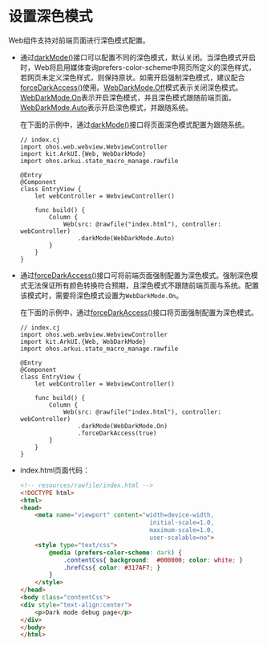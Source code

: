 # 设置深色模式

Web组件支持对前端页面进行深色模式配置。

- 通过[darkMode()](../../../reference/source_zh_cn/arkui-cj/cj-web-web.md#func-darkmodewebdarkmode)接口可以配置不同的深色模式，默认关闭。当深色模式开启时，Web将启用媒体查询prefers-color-scheme中网页所定义的深色样式，若网页未定义深色样式，则保持原状。如需开启强制深色模式，建议配合[forceDarkAccess()](../../../reference/source_zh_cn/arkui-cj/cj-web-web.md#func-forcedarkaccessbool)使用。[WebDarkMode.Off](../../../reference/source_zh_cn/arkui-cj/cj-common-types.md#enum-webdarkmode)模式表示关闭深色模式。[WebDarkMode.On](../../../reference/source_zh_cn/arkui-cj/cj-common-types.md#enum-webdarkmode)表示开启深色模式，并且深色模式跟随前端页面。[WebDarkMode.Auto](../../../reference/source_zh_cn/arkui-cj/cj-common-types.md#enum-webdarkmode)表示开启深色模式，并跟随系统。

    在下面的示例中，通过[darkMode()](../../../reference/source_zh_cn/arkui-cj/cj-web-web.md#func-darkmodewebdarkmode)接口将页面深色模式配置为跟随系统。

    <!-- compile -->

    ```cangjie
    // index.cj
    import ohos.web.webview.WebviewController
    import kit.ArkUI.{Web, WebDarkMode}
    import ohos.arkui.state_macro_manage.rawfile

    @Entry
    @Component
    class EntryView {
        let webController = WebviewController()

        func build() {
            Column {
                Web(src: @rawfile("index.html"), controller: webController)
                    .darkMode(WebDarkMode.Auto)
            }
        }
    }
    ```

- 通过[forceDarkAccess()](../../../reference/source_zh_cn/arkui-cj/cj-web-web.md#func-forcedarkaccessbool)接口可将前端页面强制配置为深色模式。强制深色模式无法保证所有颜色转换符合预期，且深色模式不跟随前端页面与系统。配置该模式时，需要将深色模式设置为`WebDarkMode.On`。

    在下面的示例中，通过[forceDarkAccess()](../../../reference/source_zh_cn/arkui-cj/cj-web-web.md#func-forcedarkaccessbool)接口将页面强制配置为深色模式。

    <!-- compile -->

    ```cangjie
    // index.cj
    import ohos.web.webview.WebviewController
    import kit.ArkUI.{Web, WebDarkMode}
    import ohos.arkui.state_macro_manage.rawfile

    @Entry
    @Component
    class EntryView {
        let webController = WebviewController()

        func build() {
            Column {
                Web(src: @rawfile("index.html"), controller: webController)
                    .darkMode(WebDarkMode.On)
                    .forceDarkAccess(true)
            }
        }
    }
    ```

- index.html页面代码：

    ```html
    <!-- resources/rawfile/index.html -->
    <!DOCTYPE html>
    <html>
    <head>
        <meta name="viewport" content="width=device-width,
                                        initial-scale=1.0,
                                        maximum-scale=1.0,
                                        user-scalable=no">
        <style type="text/css">
            @media (prefers-color-scheme: dark) {
                .contentCss{ background:  #000000; color: white; }
                .hrefCss{ color: #317AF7; }
            }
        </style>
    </head>
    <body class="contentCss">
    <div style="text-align:center">
        <p>Dark mode debug page</p>
    </div>
    </body>
    </html>
    ```
